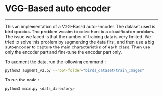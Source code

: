 # VGG-Based auto encoder

---

This an implementation of a VGG-Based auto-encoder. The dataset used is bird species. The problem we aim to solve here is a classification problem. The issue we faced is that the number of training data is very limited. We tried to solve this problem by augmenting the data first, and then use a big autoencoder to capture the main characteristics of each class. Then use only the encoder part and fine-tune the encoder part only.

To augment the data, run the following command : 

```bash
python3 augment_v2.py --root-folder="birds_dataset/train_images"
```

To run the code : 

```bash
python3 main.py <data_directory>
```

